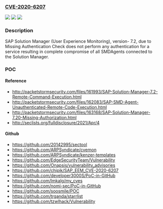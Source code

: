 ### [CVE-2020-6207](https://cve.mitre.org/cgi-bin/cvename.cgi?name=CVE-2020-6207)
![](https://img.shields.io/static/v1?label=Product&message=SAP%20Solution%20Manager%20(User%20Experience%20Monitoring)&color=blue)
![](https://img.shields.io/static/v1?label=Version&message=%3C7.2%20&color=brighgreen)
![](https://img.shields.io/static/v1?label=Vulnerability&message=Missing%20Authentication%20Check&color=brighgreen)

### Description

SAP Solution Manager (User Experience Monitoring), version- 7.2, due to Missing Authentication Check does not perform any authentication for a service resulting in complete compromise of all SMDAgents connected to the Solution Manager.

### POC

#### Reference
- http://packetstormsecurity.com/files/161993/SAP-Solution-Manager-7.2-Remote-Command-Execution.html
- http://packetstormsecurity.com/files/162083/SAP-SMD-Agent-Unauthenticated-Remote-Code-Execution.html
- http://packetstormsecurity.com/files/163168/SAP-Solution-Manager-7.20-Missing-Authorization.html
- http://seclists.org/fulldisclosure/2021/Apr/4

#### Github
- https://github.com/20142995/sectool
- https://github.com/ARPSyndicate/cvemon
- https://github.com/ARPSyndicate/kenzer-templates
- https://github.com/EdgeSecurityTeam/Vulnerability
- https://github.com/Onapsis/vulnerability_advisories
- https://github.com/chipik/SAP_EEM_CVE-2020-6207
- https://github.com/developer3000S/PoC-in-GitHub
- https://github.com/lmkalg/my_cves
- https://github.com/nomi-sec/PoC-in-GitHub
- https://github.com/soosmile/POC
- https://github.com/trganda/starrlist
- https://github.com/tzwlhack/Vulnerability

